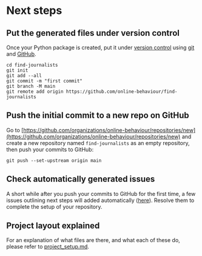 # Next steps

## Put the generated files under version control

Once your Python package is created, put it under [version
control](https://guide.esciencecenter.nl/#/best_practices/version_control) using
[git](https://git-scm.com/) and [GitHub](https://github.com/).

```shell
cd find-journalists
git init
git add --all
git commit -m "first commit"
git branch -M main
git remote add origin https://github.com/online-behaviour/find-journalists
```

## Push the initial commit to a new repo on GitHub

Go to
[https://github.com/organizations/online-behaviour/repositories/new](https://github.com/organizations/online-behaviour/repositories/new)
and create a new repository named `find-journalists` as an empty repository, then push your commits to GitHub:

```shell
git push --set-upstream origin main
```

## Check automatically generated issues

A short while after you push your commits to GitHub for the first time, a few issues outlining next steps will added
automatically ([here](https://github.com/online-behaviour/find-journalists/issues?q=author%3Aapp%2Fgithub-actions)). Resolve them to complete the
setup of your repository.

## Project layout explained

For an explanation of what files are there, and what each of these do, please refer to [project_setup.md](project_setup.md).
